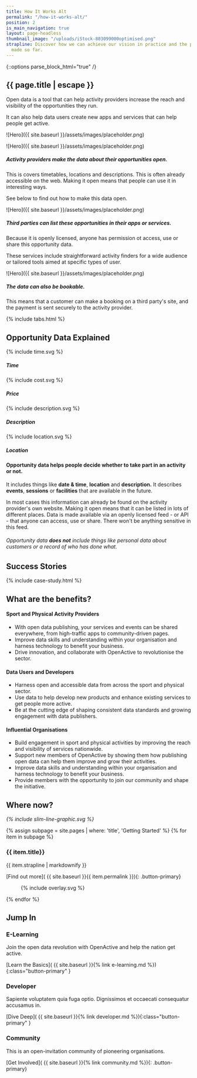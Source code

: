 ```yaml
---
title: How It Works Alt
permalink: "/how-it-works-alt/"
position: 2
is_main_navigation: true
layout: page-headless
thumbnail_image: "/uploads/iStock-803099000optimised.png"
strapline: Discover how we can achieve our vision in practice and the progress we’ve
  made so far.
---
```


{::options parse_block_html="true" /}

<!--  ---------------->
<!-- HERO BLOCK -->
<!--  ---------------->
<article class="hero--simple">
<div class="two">

<h1>{{ page.title | escape }}</h1>

Open data is a tool that can help activity providers increase the reach and visibility of the opportunities they run.

It can also help data users create new apps and services that can help people get active.

</div>
<div class="two">


![Hero]({{ site.baseurl }}/assets/images/placeholder.png)

</div>
</article>



<article>
<div class="three">
![Hero]({{ site.baseurl }}/assets/images/placeholder.png)

##### Activity providers make the data about their opportunities open.

This is covers timetables, locations and descriptions. This is often already accessible on the web. Making it open means that people can use it in interesting ways.

See below to find out how to make this data open.

</div>
<div class="three">
![Hero]({{ site.baseurl }}/assets/images/placeholder.png)

##### Third parties can list these opportunities in their apps or services.

Because it is openly licensed, anyone has permission ot access, use or share this opportunity data.

These services include straightforward activity finders for a wide audience or tailored tools aimed at specific types of user.

</div>
<div class="three">
![Hero]({{ site.baseurl }}/assets/images/placeholder.png)

##### The data can also be bookable.

This means that a customer can make a booking on a third party's site, and the payment is sent securely to the activity provider.

</div>
</article>


<!--  ---------------->
<!-- TABS -->
<!--  ---------------->
{% include tabs.html %}


<!--  ---------------->
<!-- WHAT IS OPPORTUNITY DATA -->
<!--  ---------------->
<article markdown="0" class="opportunity-data title-row">
<h2 class="sub-heading-two">Opportunity Data Explained</h2>
<div class="four">{% include time.svg %}
<h5>Time</h5>
</div>
<div class="four">{% include cost.svg %}
<h5>Price</h5>
</div>
<div class="four">{% include description.svg %}
<h5>Description</h5>
</div>
<div class="four">{% include location.svg %}
<h5>Location</h5>
</div>
</article>

<article>
<div class="one">

#### Opportunity data helps people decide whether to take part in an activity or not.
It includes things like **date & time**, **location** and **description.** It describes **events**, **sessions** or **facilities** that are available in the future.

In most cases this information can already be found on the activity provider's own website. Making it open means that it can be listed in lots of different places. Data is made available via an openly licensed feed - or API - that anyone can access, use or share. There won't be anything sensitive in this feed.

###### Opportunity data **does not** include things like personal data about customers or a record of who has done what.

</div>
</article>


<!--  ---------------->
<!-- CASE STUDIES BLOCK -->
<!--  ---------------->
<article class="title-row">
<h2 class="sub-heading-two">Success Stories</h2>
{% include case-study.html %}
</article>


<!--  ---------------->
<!-- WHAT ARE THE BENEFITS -->
<!--  ---------------->
<article class="title-row">
<h2 class="sub-heading-two">What are the benefits?</h2>
<div class="one subgrid">
<div class="three ">

#### Sport and Physical Activity Providers

* With open data publishing, your services and events can be shared everywhere, from high-traffic apps to community-driven pages.
* Improve data skills and understanding within your organisation and harness technology to benefit your business.
* Drive innovation, and collaborate with OpenActive to revolutionise the sector.

</div>
<div class="three">

#### Data Users and Developers

* Harness open and accessible data from across the sport and physical sector.
* Use data to help develop new products and enhance existing services to get people more active.
* Be at the cutting edge of shaping consistent data standards and growing engagement with data publishers.

</div>

<div class="three">

#### Influential Organisations

* Build engagement in sport and physical activities by improving the reach and visibility of services nationwide.
* Support new members of OpenActive by showing them how publishing open data can help them improve and grow their activities.
* Improve data skills and understanding within your organisation and harness technology to benefit your business.
* Provide members with the opportunity to join our community and shape the initiative.


</div>
</div>
</article>


<!--  ---------------->
<!-- GETTING STARTED TO ACTION -->
<!--  ---------------->
<article markdown="0" class="call_to_action--full-width">
<h2 class="sub-heading-two">Where now?</h2>
<i class="line-graphic">{% include slim-line-graphic.svg %}</i>

<div markdown="1" class="one">


{% assign subpage = site.pages | where: 'title', 'Getting Started' %}
{% for item in subpage %}
### {{ item.title}}
{{ item.strapline | markdownify }}

[Find out more]( {{ site.baseurl }}{{ item.permalink }}){: .button-primary}

</div>
<figure>
<div class="mask">{% include overlay.svg %}</div>
<div class="image" style="background: url({{ site.baseurl }}{{ item.thumbnail_image }})center center / cover no-repeat;"></div>
</figure>
{% endfor %}



</article>

<!--  ---------------->
<!-- LEARN/DEVELOP CALL TO ACTION -->
<!--  ---------------->
<article class="call_to_action title-row ">
<h2 class="sub-heading-two">Jump In</h2>
<div class="subgrid">
<div class="three">

### E-Learning
Join the open data revolution with OpenActive and help the nation get active.

[Learn the Basics]( {{ site.baseurl }}{% link e-learning.md %}){:class="button-primary" }

</div>
<div class="three">

### Developer
Sapiente voluptatem quia fuga optio. Dignissimos et occaecati consequatur accusamus in.

[Dive Deep]( {{ site.baseurl }}{% link developer.md %}){:class="button-primary" }

</div>
<div class="three">

### Community
This is an open-invitation community of pioneering organisations.

[Get Involved]( {{ site.baseurl }}{% link community.md %}){: .button-primary}

</div>
</div>
</article>

